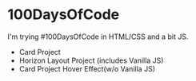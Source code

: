 # 100DaysOfCode

I'm trying #100DaysOfCode in HTML/CSS and a bit JS.

<ul>
<li>Card Project</li>
<li>Horizon Layout Project (includes Vanilla JS)</li>
  <li>Card Project Hover Effect(w/o Vanilla JS)</li>
</ul>
